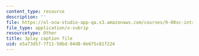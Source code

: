 ```yaml
---
content_type: resource
description: ''
file: https://ol-ocw-studio-app-qa.s3.amazonaws.com/courses/9-00sc-introduction-to-psychology-fall-2011/e5a73d577f1150bd94d80e675c81f224_z9XQpjNgeBI.vtt
file_type: application/x-subrip
resourcetype: Other
title: 3play caption file
uid: e5a73d57-7f11-50bd-94d8-0e675c81f224
---
```

